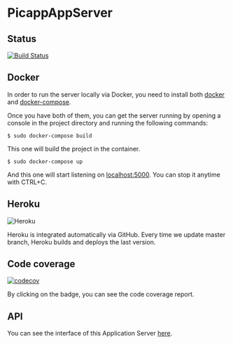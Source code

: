 # PicappAppServer

## Status
[![Build Status](https://travis-ci.com/RodrigoDeRosa/PicappAppServer.svg?token=rEyCUWQVS9saEunkyMqa&branch=master)](https://travis-ci.com/RodrigoDeRosa/PicappAppServer)

## Docker
In order to run the server locally via Docker, you need to install both
[docker](https://docs.docker.com/install/) and 
[docker-compose](https://docs.docker.com/compose/install/).

Once you have both of them, you can get the server running by opening a
console in the project directory and running the following commands:

    $ sudo docker-compose build

This one will build the project in the container.

    $ sudo docker-compose up
    
And this one will start listening on [localhost:5000](https://localhost:5000).
You can stop it anytime with CTRL+C.
    
## Heroku
![Heroku](https://heroku-badge.herokuapp.com/?app=picapp-app-server&root=/users)

Heroku is integrated automatically via GitHub. Every time we update master branch,
Heroku builds and deploys the last version.

## Code coverage
[![codecov](https://codecov.io/gh/RodrigoDeRosa/PicappAppServer/branch/master/graph/badge.svg?token=z6KQ00Bcth)](https://codecov.io/gh/RodrigoDeRosa/PicappAppServer)

By clicking on the badge, you can see the code coverage report.

## API
 
You can see the interface of this Application Server
[here](https://app.swaggerhub.com/apis/SteelSoft/PicApp-AppServer-Checkpoint1/1.0.1).